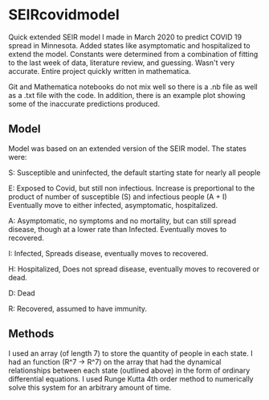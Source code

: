 # SEIRcovidmodel
Quick extended SEIR model I made in March 2020 to predict COVID 19 spread in Minnesota. Added states like asymptomatic and hospitalized to extend the model. Constants were determined from a combination of fitting to the last week of data, literature review, and guessing. Wasn't very accurate.
Entire project quickly written in mathematica.

Git and Mathematica notebooks do not mix well so there is a .nb file as well as a .txt file with the code. In addition, there is an example plot showing some
of the inaccurate predictions produced.
## Model
Model was based on an extended version of the SEIR model. 
The states were:

S: Susceptible and uninfected, the default starting state for nearly all people 

E: Exposed to Covid, but still non infectious. Increase is preportional to the product of number of susceptible (S) and infectious people (A + I)
Eventually move to either infected, asymptomatic, hospitalized.

A: Asymptomatic, no symptoms and no mortality, but can still spread disease, though at a lower rate than Infected. Eventually moves to recovered.

I: Infected, Spreads disease, eventually moves to recovered.

H: Hospitalized, Does not spread disease, eventually moves to recovered or dead.

D: Dead

R: Recovered, assumed to have immunity.

## Methods
I used an array (of length 7) to store the quantity of people in each state. I had an function (R^7 -> R^7) on the array that had the dynamical relationships between each state (outlined above) in the form of ordinary differential equations. 
I used Runge Kutta 4th order method to numerically solve this system for an arbitrary amount of time.

